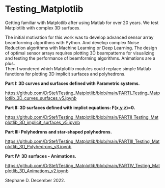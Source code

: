 # Testing_Matplotlib

Getting familiar with Matplotlib after using Matlab for over 20 years.
We test Matplotlib with complex 3D surfaces.

The initial motivation for this work was to develop advanced sensor array beamforming algorithms with Python. And develop complex Noise Reduction algorithms with Machine Learning or Deep Learning.
The design of optimal sensor arrays requires plotting 3D beampatterns for visualizing and testing the performance of beamforming algorithms. Animations are a plus.  
Then I wondered which Matplotlib modules could replace simple Matlab functions for plotting 3D implicit surfaces and polyhedrons. 


**Part I: 3D curves and surfaces defined with Parametric systems.** 

https://github.com/DrStef/Testing_Matplotlib/blob/main/PARTI_Testing_Matplotlib_3D_curves_surfaces_v5.ipynb

**Part II: 3D surfaces defined with implict equations: F(x,y,z)=0.**

https://github.com/DrStef/Testing_Matplotlib/blob/main/PARTII_Testing_Matplotlib_3D_implicit_surfaces_v5.ipynb


**Part III: Polyhedrons and star-shaped polyhedrons.**

https://github.com/DrStef/Testing_Matplotlib/blob/main/PARTIII_Testing_Matplotlib_3D_Polyhedrons_v3.ipynb

**Part IV: 3D surfaces - Animations.** 

https://github.com/DrStef/Testing_Matplotlib/blob/main/PARTIV_Testing_Matplotlib_3D_Animations_v2.ipynb





Stephane D.  December 2022. 


